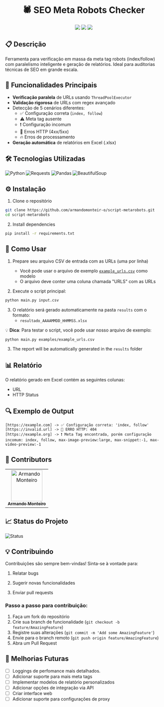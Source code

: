 <h1 align="center">🕷️ SEO Meta Robots Checker</h1>

<div align="center">
  <img src="https://img.shields.io/badge/Python-3.8%2B-blue?logo=python&logoColor=white">
  <img src="https://img.shields.io/badge/License-MIT-yellow">
  <img src="https://img.shields.io/badge/Version-1.0.0-success">
</div>

## 📋 Descrição

Ferramenta para verificação em massa da meta tag robots (index/follow) com paralelismo inteligente e geração de relatórios. Ideal para auditorias técnicas de SEO em grande escala.

## 🚀 Funcionalidades Principais

- **Verificação paralela** de URLs usando `ThreadPoolExecutor`
- **Validação rigorosa** de URLs com regex avançado
- Detecção de 5 cenários diferentes:
  - ✅ Configuração correta (`index, follow`)
  - ⚠️ Meta tag ausente
  - ❗ Configuração incomum
  - 🚨 Erros HTTP (4xx/5xx)
  - 🔥 Erros de processamento
- **Geração automática** de relatórios em Excel (.xlsx)

## 🛠️ Tecnologias Utilizadas

![Python](https://img.shields.io/badge/Python-3.8%2B-blue?logo=python)
![Requests](https://img.shields.io/badge/Requests-2.28.0-green?logo=python)
![Pandas](https://img.shields.io/badge/Pandas-2.0.0-red?logo=pandas)
![BeautifulSoup](https://img.shields.io/badge/BeautifulSoup-4.12.0-lightgrey?logo=beautifulsoup)

## ⚙️ Instalação

1. Clone o repositório

```bash
git clone https://github.com/armandomonteir-o/script-metarobots.git
cd script-metarobots
```

2. Install dependencies

```bash
pip install -r requirements.txt
```

## 🎯 Como Usar

1. Prepare seu arquivo CSV de entrada com as URLs (uma por linha)

   - Você pode usar o arquivo de exemplo [`example_urls.csv`](examples/example_urls.csv) como modelo
   - O arquivo deve conter uma coluna chamada "URLS" com as URLs

2. Execute o script principal:

```bash
python main.py input.csv
```

3. O relatório será gerado automaticamente na pasta `results` com o formato:
   - `resultado_AAAAMMDD_HHMMSS.xlsx`

💡 **Dica**: Para testar o script, você pode usar nosso arquivo de exemplo:

```bash
python main.py examples/example_urls.csv
```

3. The report will be automatically generated in the `results` folder

## 📊 Relatório

O relatório gerado em Excel contém as seguintes colunas:

- URL
- HTTP Status

## 🔍 Exemplo de Output

```
[https://example.com] -> ✅ Configuração correta: 'index, follow'
[https://invalid.url] -> 🚨 ERRO HTTP: 404
[https://example.org] -> ❗ Meta Tag encontrada, porém configuração incomum: index, follow, max-image-preview:large, max-snippet:-1, max-video-preview:-1
```

## 🤝 Contributors

<table>
  <tr>
    <td align="center">
      <a href="https://github.com/armandomonteir-o">
        <img src="https://avatars.githubusercontent.com/u/141039211?s=400&u=574881d437dd6350183e057c6da9cffd83ed4069&v=4" width="100px;" alt="Armando Monteiro"/><br>
        <sub>
          <b>Armando Monteiro</b>
        </sub>
      </a>
    </td>
  </tr>
</table>

## 📈 Status do Projeto

![Status](https://img.shields.io/badge/Status-In%20Development-yellow)

## 💡 Contribuindo

Contribuições são sempre bem-vindas! Sinta-se à vontade para:

1. Relatar bugs

2. Sugerir novas funcionalidades

3. Enviar pull requests

### Passo a passo para contribuição:

1. Faça um fork do repositório
2. Crie sua branch de funcionalidade (`git checkout -b feature/AmazingFeature`)
3. Registre suas alterações (`git commit -m 'Add some AmazingFeature'`)
4. Envie para o branch remoto (`git push origin feature/AmazingFeature`)
5. Abra um Pull Request

## 🔮 Melhorias Futuras

- [ ] Loggings de perfomance mais detalhados.
- [ ] Adicionar suporte para mais meta tags
- [ ] Implementar modelos de relatório personalizados
- [ ] Adicionar opções de integração via API
- [ ] Criar interface web
- [ ] Adicionar suporte para configurações de proxy
